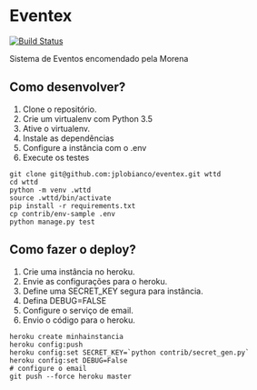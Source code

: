 # Eventex

[![Build Status](https://travis-ci.org/jplobianco/wttd.svg?branch=master)](https://travis-ci.org/jplobianco/wttd)



Sistema de Eventos encomendado pela Morena

## Como desenvolver?

1. Clone o repositório.
2. Crie um virtualenv com Python 3.5
3. Ative o virtualenv.
4. Instale as dependências
5. Configure a instância com o .env
6. Execute os testes

```console
git clone git@github.com:jplobianco/eventex.git wttd
cd wttd
python -m venv .wttd
source .wttd/bin/activate
pip install -r requirements.txt
cp contrib/env-sample .env
python manage.py test
```

## Como fazer o deploy?

1. Crie uma instância no heroku.
2. Envie as configurações para o heroku.
3. Define uma SECRET_KEY segura para instância.
4. Defina DEBUG=FALSE
5. Configure o serviço de email.
6. Envio o código para o heroku.


```console
heroku create minhainstancia
heroku config:push
heroku config:set SECRET_KEY=`python contrib/secret_gen.py`
heroku config:set DEBUG=False
# configure o email
git push --force heroku master
```